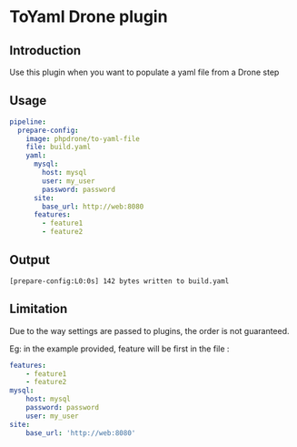 # ToYaml Drone plugin

## Introduction

Use this plugin when you want to populate a yaml file from a Drone step

## Usage

```yaml
pipeline:
  prepare-config:
    image: phpdrone/to-yaml-file
    file: build.yaml
    yaml:
      mysql:
        host: mysql
        user: my_user
        password: password
      site:
        base_url: http://web:8080
      features:
        - feature1
        - feature2
```

## Output

```
[prepare-config:L0:0s] 142 bytes written to build.yaml
```

## Limitation

Due to the way settings are passed to plugins, the order is not guaranteed.

Eg: in the example provided, feature will be first in the file :

```yaml
features:
    - feature1
    - feature2
mysql:
    host: mysql
    password: password
    user: my_user
site:
    base_url: 'http://web:8080'
```


